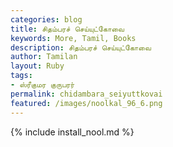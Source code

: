 ```yaml
---  
categories: blog  
title: சிதம்பரச் செய்யுட்கோவை
keywords: More, Tamil, Books  
description: சிதம்பரச் செய்யுட்கோவை
author: Tamilan  
layout: Ruby  
tags:     
- ஸ்ரீகுமர குருபரர்
permalink: chidambara_seiyuttkovai  
featured: /images/noolkal_96_6.png  
---  
```

{% include install_nool.md %}  
